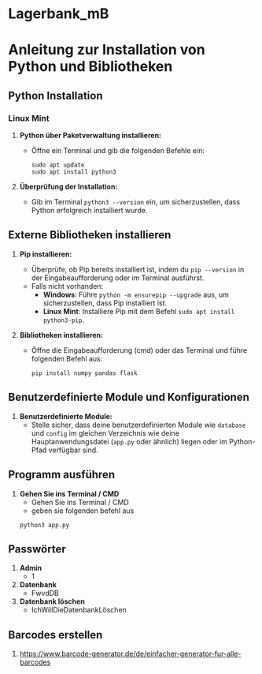# Lagerbank_mB

# Anleitung zur Installation von Python und Bibliotheken

## Python Installation

### Linux Mint

1. **Python über Paketverwaltung installieren:**
   - Öffne ein Terminal und gib die folgenden Befehle ein:
     ```
     sudo apt update
     sudo apt install python3
     ```

2. **Überprüfung der Installation:**
   - Gib im Terminal `python3 --version` ein, um sicherzustellen, dass Python erfolgreich installiert wurde.

## Externe Bibliotheken installieren

1. **Pip installieren:**
   - Überprüfe, ob Pip bereits installiert ist, indem du `pip --version` in der Eingabeaufforderung oder im Terminal ausführst.
   - Falls nicht vorhanden:
     - **Windows**: Führe `python -m ensurepip --upgrade` aus, um sicherzustellen, dass Pip installiert ist.
     - **Linux Mint**: Installiere Pip mit dem Befehl `sudo apt install python3-pip`.

2. **Bibliotheken installieren:**
   - Öffne die Eingabeaufforderung (cmd) oder das Terminal und führe folgenden Befehl aus:
     ```
     pip install numpy pandas flask
     ```

## Benutzerdefinierte Module und Konfigurationen

1. **Benutzerdefinierte Module:**
   - Stelle sicher, dass deine benutzerdefinierten Module wie `database` und `config` im gleichen Verzeichnis wie deine Hauptanwendungsdatei (`app.py` oder ähnlich) liegen oder im Python-Pfad verfügbar sind.


## Programm ausführen
1. **Gehen Sie ins Terminal / CMD**
    - Gehen Sie ins Terminal / CMD
    - geben sie folgenden befehl aus
    ```
    python3 app.py 
    ```

## Passwörter
1. **Admin**
   - 1
2. **Datenbank**
   - FwvdDB
3. **Datenbank löschen**
   - IchWillDieDatenbankLöschen
  
## Barcodes erstellen 
1. https://www.barcode-generator.de/de/einfacher-generator-fur-alle-barcodes
